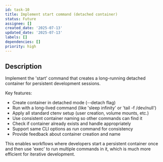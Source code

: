 ```yaml
---
id: task-10
title: Implement start command (detached container)
status: Future
assignee: []
created_date: '2025-07-13'
updated_date: '2025-07-13'
labels: []
dependencies: []
priority: high
---
```


## Description

Implement the 'start' command that creates a long-running detached container for persistent development sessions.

Key features:
- Create container in detached mode (--detach flag)
- Run with a long-lived command (like 'sleep infinity' or 'tail -f /dev/null')
- Apply all standard ctenv setup (user creation, volume mounts, etc.)
- Use consistent container naming so other commands can find it
- Check if container already exists and handle appropriately
- Support same CLI options as run command for consistency
- Provide feedback about container creation and name

This enables workflows where developers start a persistent container once and then use 'exec' to run multiple commands in it, which is much more efficient for iterative development.
